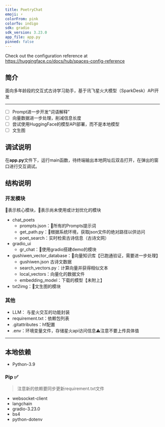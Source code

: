 ```yaml
---
title: PoetryChat
emoji: ⚡
colorFrom: pink
colorTo: indigo
sdk: gradio
sdk_version: 3.23.0
app_file: app.py
pinned: false
---
```


Check out the configuration reference at https://huggingface.co/docs/hub/spaces-config-reference


## 简介
面向多年龄段的交互式古诗学习助手，基于讯飞星火大模型（SparkDesk）API开发

--- 

- [ ] Prompt进一步开发“词语解释”
- [ ] 向量数据进一步处理，削减信息长度
- [ ] 尝试使用HuggingFace的模型API部署，而不是本地模型
- [ ] 文生图

## 调试说明

在**app.py**文件下，运行main函数，待终端输出本地网址后双击打开，在弹出的窗口进行交互调试。

## 结构说明

### 开发模块
🌟表示核心模块，🌛表示尚未使用或计划优化的模块
- chat_poets 
  - prompts.json：🌟所有的Prompts提示词
  - get_path.py：🌟根据系统环境，获取json文件的绝对路径以供访问
  - poet_search：实时检索古诗信息（古诗文网）
- gradio_ui
  - gr_chat：🌟使用gradio搭建demo的模块
- gushiwen_vector_database：🌛向量知识库【已跑通验证，需要进一步处理】
  - gushiwen.json 古诗文数据
  - search_vectors.py：计算向量并获得相似文本
  - local_vectors：向量化的数据文件
  - embedding_model：下载的模型【未附上】
- txt2img：🌛文生图的模块

### 其他
- LLM： 与星火交互的功能封装
- requirement.txt：依赖包列表
- .gitattributes：hf配置
- .env：环境变量文件，存储星火api访问信息⚠️注意不要上传具体值

---

## 本地依赖
- Python-3.9

### Pip ✅
> 注意新的依赖要同步更新requirement.txt文件
- websocket-client
- langchain
- gradio-3.23.0
- bs4
- python-dotenv

